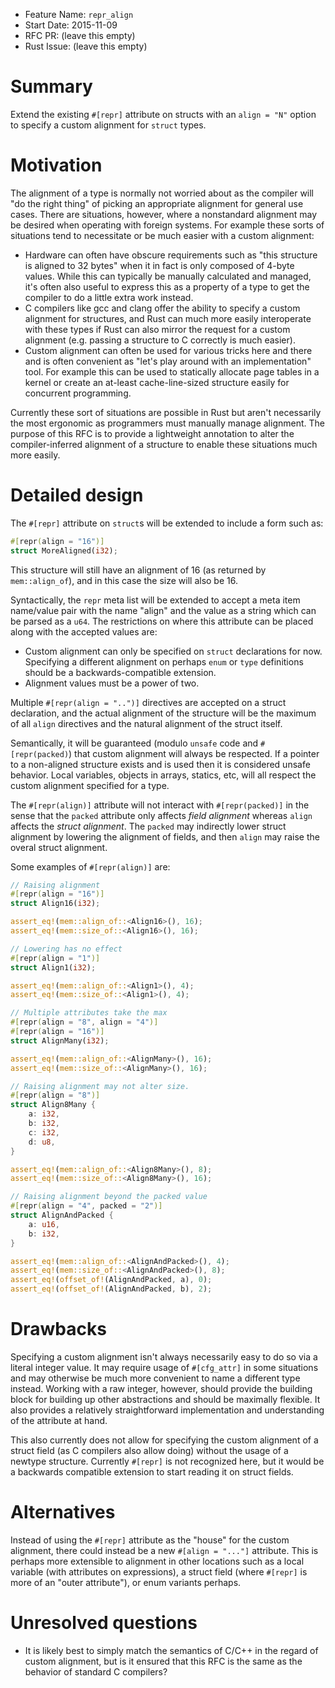 - Feature Name: `repr_align`
- Start Date: 2015-11-09
- RFC PR: (leave this empty)
- Rust Issue: (leave this empty)

# Summary
[summary]: #summary

Extend the existing `#[repr]` attribute on structs with an `align = "N"` option
to specify a custom alignment for `struct` types.

# Motivation
[motivation]: #motivation

The alignment of a type is normally not worried about as the compiler will "do
the right thing" of picking an appropriate alignment for general use cases.
There are situations, however, where a nonstandard alignment may be desired when
operating with foreign systems. For example these sorts of situations tend to
necessitate or be much easier with a custom alignment:

* Hardware can often have obscure requirements such as "this structure is
  aligned to 32 bytes" when it in fact is only composed of 4-byte values. While
  this can typically be manually calculated and managed, it's often also useful
  to express this as a property of a type to get the compiler to do a little
  extra work instead.
* C compilers like gcc and clang offer the ability to specify a custom alignment
  for structures, and Rust can much more easily interoperate with these types if
  Rust can also mirror the request for a custom alignment (e.g. passing a
  structure to C correctly is much easier).
* Custom alignment can often be used for various tricks here and there and is
  often convenient as "let's play around with an implementation" tool. For
  example this can be used to statically allocate page tables in a kernel
  or create an at-least cache-line-sized structure easily for concurrent
  programming.

Currently these sort of situations are possible in Rust but aren't necessarily
the most ergonomic as programmers must manually manage alignment. The purpose of
this RFC is to provide a lightweight annotation to alter the compiler-inferred
alignment of a structure to enable these situations much more easily.

# Detailed design
[design]: #detailed-design

The `#[repr]` attribute on `struct`s will be extended to include a form such as:

```rust
#[repr(align = "16")]
struct MoreAligned(i32);
```

This structure will still have an alignment of 16 (as returned by
`mem::align_of`), and in this case the size will also be 16.

Syntactically, the `repr` meta list will be extended to accept a meta item
name/value pair with the name "align" and the value as a string which can be
parsed as a `u64`. The restrictions on where this attribute can be placed along
with the accepted values are:

* Custom alignment can only be specified on `struct` declarations for now.
  Specifying a different alignment on perhaps `enum` or `type` definitions
  should be a backwards-compatible extension.
* Alignment values must be a power of two.

Multiple `#[repr(align = "..")]` directives are accepted on a struct
declaration, and the actual alignment of the structure will be the maximum of
all `align` directives and the natural alignment of the struct itself.

Semantically, it will be guaranteed (modulo `unsafe` code and `#[repr(packed)`)
that custom alignment will always be respected. If a pointer to a non-aligned
structure exists and is used then it is considered unsafe behavior. Local
variables, objects in arrays, statics, etc, will all respect the custom
alignment specified for a type.

The `#[repr(align)]` attribute will not interact with `#[repr(packed)]` in the
sense that the `packed` attribute only affects *field alignment* whereas `align`
affects the *struct alignment*. The `packed` may indirectly lower struct
alignment by lowering the alignment of fields, and then `align` may raise the
overal struct alignment.

Some examples of `#[repr(align)]` are:

```rust
// Raising alignment
#[repr(align = "16")]
struct Align16(i32);

assert_eq!(mem::align_of::<Align16>(), 16);
assert_eq!(mem::size_of::<Align16>(), 16);

// Lowering has no effect
#[repr(align = "1")]
struct Align1(i32);

assert_eq!(mem::align_of::<Align1>(), 4);
assert_eq!(mem::size_of::<Align1>(), 4);

// Multiple attributes take the max
#[repr(align = "8", align = "4")]
#[repr(align = "16")]
struct AlignMany(i32);

assert_eq!(mem::align_of::<AlignMany>(), 16);
assert_eq!(mem::size_of::<AlignMany>(), 16);

// Raising alignment may not alter size.
#[repr(align = "8")]
struct Align8Many {
    a: i32,
    b: i32,
    c: i32,
    d: u8,
}

assert_eq!(mem::align_of::<Align8Many>(), 8);
assert_eq!(mem::size_of::<Align8Many>(), 16);

// Raising alignment beyond the packed value
#[repr(align = "4", packed = "2")]
struct AlignAndPacked {
    a: u16,
    b: i32,
}

assert_eq!(mem::align_of::<AlignAndPacked>(), 4);
assert_eq!(mem::size_of::<AlignAndPacked>(), 8);
assert_eq!(offset_of!(AlignAndPacked, a), 0);
assert_eq!(offset_of!(AlignAndPacked, b), 2);
```


# Drawbacks
[drawbacks]: #drawbacks

Specifying a custom alignment isn't always necessarily easy to do so via a
literal integer value. It may require usage of `#[cfg_attr]` in some situations
and may otherwise be much more convenient to name a different type instead.
Working with a raw integer, however, should provide the building block for
building up other abstractions and should be maximally flexible. It also
provides a relatively straightforward implementation and understanding of the
attribute at hand.

This also currently does not allow for specifying the custom alignment of a
struct field (as C compilers also allow doing) without the usage of a newtype
structure. Currently `#[repr]` is not recognized here, but it would be a
backwards compatible extension to start reading it on struct fields.

# Alternatives
[alternatives]: #alternatives

Instead of using the `#[repr]` attribute as the "house" for the custom
alignment, there could instead be a new `#[align = "..."]` attribute. This is
perhaps more extensible to alignment in other locations such as a local variable
(with attributes on expressions), a struct field (where `#[repr]` is more of an
"outer attribute"), or enum variants perhaps.

# Unresolved questions
[unresolved]: #unresolved-questions

* It is likely best to simply match the semantics of C/C++ in the regard of
  custom alignment, but is it ensured that this RFC is the same as the behavior
  of standard C compilers?

